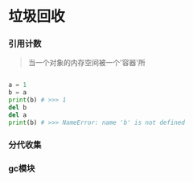 # 垃圾回收
### 引用计数
> 当一个对象的内存空间被一个'容器'所
```python

a = 1
b = a
print(b) # >>> 1
del b
del a
print(b) # >>> NameError: name 'b' is not defined
```
### 分代收集
### gc模块
